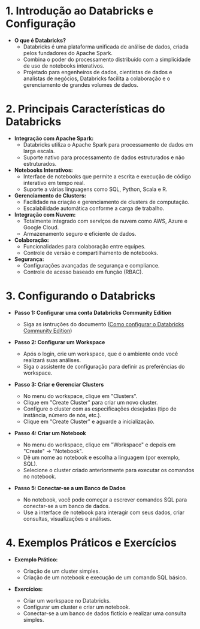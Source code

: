 # 1. Introdução ao Databricks e Configuração
- **O que é Databricks?**
  - Databricks é uma plataforma unificada de análise de dados, criada pelos fundadores do Apache Spark.
  - Combina o poder do processamento distribuído com a simplicidade de uso de notebooks interativos.
  - Projetado para engenheiros de dados, cientistas de dados e analistas de negócios, Databricks facilita a colaboração e o gerenciamento de grandes volumes de dados.

# 2. Principais Características do Databricks
- **Integração com Apache Spark:**
  - Databricks utiliza o Apache Spark para processamento de dados em larga escala.
  - Suporte nativo para processamento de dados estruturados e não estruturados.
- **Notebooks Interativos:**
  - Interface de notebooks que permite a escrita e execução de código interativo em tempo real.
  - Suporte a várias linguagens como SQL, Python, Scala e R.
- **Gerenciamento de Clusters:**
  - Facilidade na criação e gerenciamento de clusters de computação.
  - Escalabilidade automática conforme a carga de trabalho.
- **Integração com Nuvem:**
  - Totalmente integrado com serviços de nuvem como AWS, Azure e Google Cloud.
  - Armazenamento seguro e eficiente de dados.
- **Colaboração:**
  - Funcionalidades para colaboração entre equipes.
  - Controle de versão e compartilhamento de notebooks.
- **Segurança:**
  - Configurações avançadas de segurança e compliance.
  - Controle de acesso baseado em função (RBAC).

# 3. Configurando o Databricks
- **Passo 1: Configurar uma conta Databricks Community Edition**
  - Siga as isntruções do documento ([Como configurar o Databricks Community Edition](https://github.com/MathMachado/SQL/blob/2b5c8398a8fa966a6423c06893b7f65a7a253204/Videos/Video_1/Como%20configurar%20o%20Databricks%20Community%20Edition.md))
  
- **Passo 2: Configurar um Workspace**
  - Após o login, crie um workspace, que é o ambiente onde você realizará suas análises.
  - Siga o assistente de configuração para definir as preferências do workspace.

- **Passo 3: Criar e Gerenciar Clusters**
  - No menu do workspace, clique em "Clusters".
  - Clique em "Create Cluster" para criar um novo cluster.
  - Configure o cluster com as especificações desejadas (tipo de instância, número de nós, etc.).
  - Clique em "Create Cluster" e aguarde a inicialização.

- **Passo 4: Criar um Notebook**
  - No menu do workspace, clique em "Workspace" e depois em "Create" -> "Notebook".
  - Dê um nome ao notebook e escolha a linguagem (por exemplo, SQL).
  - Selecione o cluster criado anteriormente para executar os comandos no notebook.

- **Passo 5: Conectar-se a um Banco de Dados**
  - No notebook, você pode começar a escrever comandos SQL para conectar-se a um banco de dados.
  - Use a interface de notebook para interagir com seus dados, criar consultas, visualizações e análises.

# 4. Exemplos Práticos e Exercícios
- **Exemplo Prático:**
  - Criação de um cluster simples.
  - Criação de um notebook e execução de um comando SQL básico.

- **Exercícios:**
  - Criar um workspace no Databricks.
  - Configurar um cluster e criar um notebook.
  - Conectar-se a um banco de dados fictício e realizar uma consulta simples.
